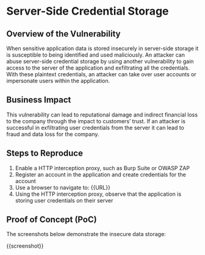 # Server-Side Credential Storage

## Overview of the Vulnerability

When sensitive application data is stored insecurely in server-side storage it is susceptible to being identified and used maliciously. An attacker can abuse server-side credential storage by using another vulnerability to gain access to the server of the application and exfiltrating all the credentials. With these plaintext credentials, an attacker can take over user accounts or impersonate users within the application.

## Business Impact

This vulnerability can lead to reputational damage and indirect financial loss to the company through the impact to customers’ trust. If an attacker is successful in exfiltrating user credentials from the server it can lead to fraud and data loss for the company.

## Steps to Reproduce

1. Enable a HTTP interception proxy, such as Burp Suite or OWASP ZAP
1. Register an account in the application and create credentials for the account
1. Use a browser to navigate to: {{URL}}
1. Using the HTTP interception proxy, observe that the application is storing user credentials on their server

## Proof of Concept (PoC)

The screenshots below demonstrate the insecure data storage:

{{screenshot}}
